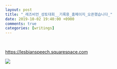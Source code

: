 ```yaml
---
layout: post
title: "_레즈비언_성토대회__기록용_홈페이지_오픈했습니다_"
date: 2019-10-02 19:40:00 +0900
comments: true 
categories: [writings] 
---
```

 

https://lesbianspeech.squarespace.com

![](https://blogfiles.pstatic.net/MjAxOTEwMDJfMTYz/MDAxNTcwMDEyODAzMjE1.EpF3ULZhN0AUkX_0bOJN1Q9b5a2i-3ShP-nNw-oAVrQg.X7JmgY8_3EQQDCN70ZMn9VqWnrq6vFKVUtxtfjcEliog.JPEG.hotleve/%EC%84%B1%ED%86%A0%EB%8C%80%ED%9A%8C.JPG?type=w1) 
